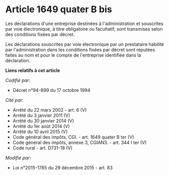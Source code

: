 # Article 1649 quater B bis

Les déclarations d'une entreprise destinées à l'administration et souscrites par voie électronique, à titre obligatoire ou
facultatif, sont transmises selon des conditions fixées par décret.

Les déclarations souscrites par voie électronique par un prestataire habilité par l'administration dans les conditions fixées
par décret sont réputées faites au nom et pour le compte de l'entreprise identifiée dans la déclaration.

**Liens relatifs à cet article**

_Codifié par_:

  - Décret n°94-899 du 17 octobre 1994

_Cité par_:

  - Arrêté du 22 mars 2002 - art. 6 (V)
  - Arrêté du 3 janvier 2011 (V)
  - Arrêté du 30 janvier 2014 (V)
  - Arrêté du 1er août 2014 (V)
  - Arrêté du 10 avril 2015 (V)
  - Code général des impôts, CGI. - art. 1649 quater B ter (V)
  - Code général des impôts, annexe 3, CGIAN3. - art. 344 I ter (V)
  - Code rural - art. D731-18 (V)

_Modifié par_:

  - Loi n°2015-1785 du 29 décembre 2015 - art. 83

